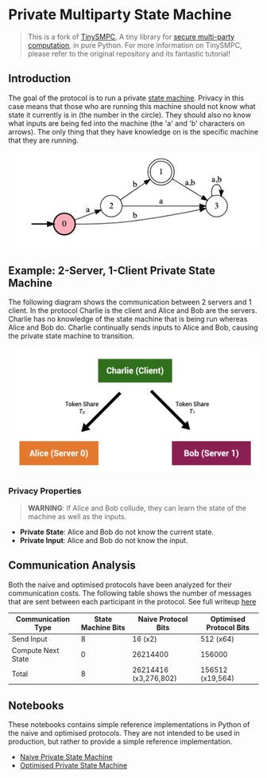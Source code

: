 # Private Multiparty State Machine

> This is a fork of [TinySMPC](https://github.com/kennysong/tinysmpc), A tiny library for [secure multi-party computation](https://en.wikipedia.org/wiki/Secure_multi-party_computation), in pure Python. For more information on TinySMPC, please refer to the original repository and its fantastic tutorial!

## **Introduction**

The goal of the protocol is to run a private [state machine](https://en.wikipedia.org/wiki/Finite-state_machine). Privacy in this case means that those who are running this machine should not know what state it currently is in (the number in the circle). They should also no know what inputs are being fed into the machine (the 'a' and 'b' characters on arrows). The only thing that they have knowledge on is the specific machine that they are running.

![State Machine Example](./images/ab_transition_graph.png)

## **Example: 2-Server, 1-Client Private State Machine**

The following diagram shows the communication between 2 servers and 1 client. In the protocol Charlie is the client and Alice and Bob are the servers. Charlie has no knowledge of the state machine that is being run whereas Alice and Bob do. Charlie continually sends inputs to Alice and Bob, causing the private state machine to transition.

![Basic Participants Overview](./images/basic_overview.png)

### **Privacy Properties**

> **WARNING**: If Alice and Bob collude, they can learn the state of the machine as well as the inputs.

- **Private State**: Alice and Bob do not know the current state.
- **Private Input**: Alice and Bob do not know the input.

## **Communication Analysis**

Both the naive and optimised protocols have been analyzed for their communication costs. The following table shows the number of messages that are sent between each participant in the protocol. See full writeup [here](./communication_analysis.md)

| Communication Type | State Machine Bits | Naive Protocol Bits   | Optimised Protocol Bits |
| ------------------ | ------------------ | --------------------- | ----------------------- |
| Send Input         | 8                  | 16 (x2)               | 512 (x64)               |
| Compute Next State | 0                  | 26214400              | 156000                  |
| Total              | 8                  | 26214416 (x3,276,802) | 156512 (x19,564)        |

## **Notebooks**

These notebooks contains simple reference implementations in Python of the naive and optimised protocols. They are not intended to be used in production, but rather to provide a simple reference implementation.

- [Naive Private State Machine](./naive_private_state_machine.ipynb)
- [Optimised Private State Machine](./optimised_private_state_machine.ipynb)
